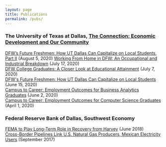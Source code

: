 ```yaml
---
layout: page
title: Publications
permalink: /pubs/
---
```


### The University of Texas at Dallas, [The Connection: Economic Development and Our Community](https://www.utdallas.edu/economicengine/connection/)

[DFW’s Future Freshmen: How UT Dallas Can Capitalize on Local Students, Part II](https://utdallas.edu/economicengine/download/The_Connection_20200805.pdf) (August 5, 2020)
[Working From Home in DFW: An Occupational and Industrial Breakdown](https://utdallas.edu/economicengine/download/The_Connection_20200717.pdf) (July 17, 2020)  
[DFW College Graduates: A Closer Look at Educational Attainment](https://utdallas.edu/economicengine/download/The_Connection_20200707.pdf) (July 7, 2020)  
[DFW's Future Freshmen: How UT Dallas Can Capitalize on Local Students](https://www.utdallas.edu/economicengine/download/The_Connection_20200615.pdf) (June 15, 2020)  
[Campus to Career: Employment Outcomes for Business Analytics Graduates](https://www.utdallas.edu/economicengine/download/The_Connection_20200602.pdf) (June 2, 2020)  
[Campus to Career: Employment Outcomes for Computer Science Graduates](https://www.utdallas.edu/economicengine/download/The_Connection_20200401.pdf) (April 1, 2020)


### Federal Reserve Bank of Dallas, Southwest Economy

[FEMA to Play Long-Term Role in Recovery from Harvey](https://www.dallasfed.org/~/media/documents/research/swe/2018/swe1802e.pdf) (June 2018)    
[Cross-Border Pipelines Link U.S. Natural Gas Producers, Mexican Electricity Users](https://www.dallasfed.org/~/media/documents/research/swe/2017/swe1703f.pdf) (September 2017)

